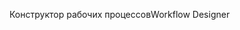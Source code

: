 <span data-ttu-id="cdbec-101">Конструктор рабочих процессов</span><span class="sxs-lookup"><span data-stu-id="cdbec-101">Workflow Designer</span></span>